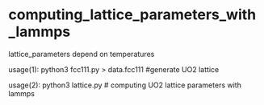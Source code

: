 # computing_lattice_parameters_with_lammps
lattice_parameters depend on temperatures


usage(1): python3 fcc111.py > data.fcc111 #generate UO2 lattice

usage(2): python3 lattice.py # computing UO2 lattice parameters with lammps
